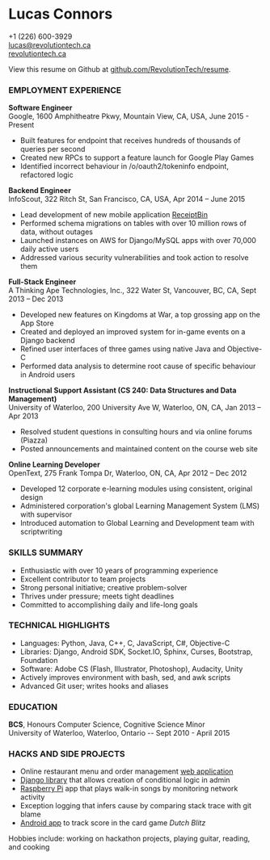 Lucas Connors
==

+1 (226) 600-3929
<br>lucas@revolutiontech.ca
<br>[revolutiontech.ca](http://revolutiontech.ca)

View this resume on Github at [github.com/RevolutionTech/resume](http://www.github.com/RevolutionTech/resume).

### EMPLOYMENT EXPERIENCE

**Software Engineer**
<br />Google, 1600 Amphitheatre Pkwy, Mountain View, CA, USA, June 2015 - Present

- Built features for endpoint that receives hundreds of thousands of queries per second
- Created new RPCs to support a feature launch for Google Play Games
- Identified incorrect behaviour in /o/oauth2/tokeninfo endpoint, refactored logic

**Backend Engineer**
<br />InfoScout, 322 Ritch St, San Francisco, CA, USA, Apr 2014 – June 2015

- Lead development of new mobile application [ReceiptBin](http://receiptbinapp.com/)
- Performed schema migrations on tables with over 10 million rows of data, without outages
- Launched instances on AWS for Django/MySQL apps with over 70,000 daily active users
- Addressed various security vulnerabilities and took action to resolve them

**Full-Stack Engineer**
<br />A Thinking Ape Technologies, Inc., 322 Water St, Vancouver, BC, CA, Sept 2013 – Dec 2013

- Developed new features on Kingdoms at War, a top grossing app on the App Store
- Created and deployed an improved system for in-game events on a Django backend
- Refined user interfaces of three games using native Java and Objective-C
- Performed data analysis to determine root cause of specific behaviour in Android users

**Instructional Support Assistant (CS 240: Data Structures and Data Management)**
<br />University of Waterloo, 200 University Ave W, Waterloo, ON, CA, Jan 2013 – Apr 2013

- Resolved student questions in consulting hours and via online forums (Piazza)
- Posted announcements and maintained content on the course web site

**Online Learning Developer**
<br />OpenText, 275 Frank Tompa Dr, Waterloo, ON, CA, Apr 2012 – Dec 2012

- Developed 12 corporate e-learning modules using consistent, original design
- Administered corporation's global Learning Management System (LMS) with supervisor
- Introduced automation to Global Learning and Development team with scriptwriting

### SKILLS SUMMARY

- Enthusiastic with over 10 years of programming experience
- Excellent contributor to team projects
- Strong personal initiative; creative problem-solver
- Thrives under pressure; meets tight deadlines
- Committed to accomplishing daily and life-long goals

### TECHNICAL HIGHLIGHTS

- Languages: Python, Java, C++, C, JavaScript, C#, Objective-C
- Libraries: Django, Android SDK, Socket.IO, Sphinx, Curses, Bootstrap, Foundation
- Software: Adobe CS (Flash, Illustrator, Photoshop), Audacity, Unity
- Actively improves environment with bash, sed, and awk scripts
- Advanced Git user; writes hooks and aliases

### EDUCATION

**BCS**, Honours Computer Science, Cognitive Science Minor
<br />University of Waterloo, Waterloo, Ontario -- Sept 2010 - April 2015

### HACKS AND SIDE PROJECTS

- Online restaurant menu and order management [web application](https://bitbucket.org/RevolutionTech/seared-quail)
- [Django library](https://github.com/RevolutionTech/django-conditions) that allows creation of conditional logic in admin
- [Raspberry Pi](https://github.com/RevolutionTech/hummingbird) app that plays walk-in songs by monitoring network activity
- Exception logging that infers cause by comparing stack trace with git blame
- [Android app](https://bitbucket.org/RevolutionTech/dutch-blitz-sidekick) to track score in the card game *Dutch Blitz*

Hobbies include: working on hackathon projects, playing guitar, reading, and cooking
